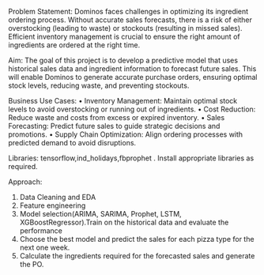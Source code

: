 Problem Statement:
Dominos faces challenges in optimizing its ingredient ordering process. Without accurate sales forecasts, there is a risk of either overstocking (leading to waste) 
or stockouts (resulting in missed sales). Efficient inventory management is crucial to ensure the right amount of ingredients are ordered at the right time.

Aim:
The goal of this project is to develop a predictive model that uses historical sales data and ingredient information to forecast future sales. 
This will enable Dominos to generate accurate purchase orders, ensuring optimal stock levels, reducing waste, and preventing stockouts.

Business Use Cases:
• Inventory Management: Maintain optimal stock levels to avoid overstocking or running out of ingredients.
• Cost Reduction: Reduce waste and costs from excess or expired inventory.
• Sales Forecasting: Predict future sales to guide strategic decisions and promotions.
• Supply Chain Optimization: Align ordering processes with predicted demand to avoid disruptions.


Libraries: tensorflow,ind_holidays,fbprophet . Install appropriate libraries as required.


Approach:
1.	Data Cleaning and EDA
2.	Feature engineering
3.	Model selection(ARIMA, SARIMA, Prophet, LSTM, XGBoostRegressor).Train on the historical data and evaluate the performance
4.	Choose the best model and predict the sales for each pizza type for the next one week.
5.	Calculate the ingredients required for the forecasted sales and generate the PO.
